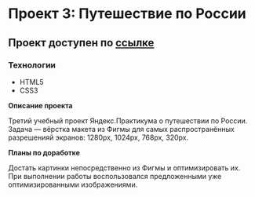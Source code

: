 # Проект 3: Путешествие по России

## Проект доступен по [ссылке](https://konstelz.github.io/russian-travel/)

### Технологии
* HTML5
* CSS3

**Описание проекта**

Третий учебный проект Яндекс.Практикума о путешествии по России.
Задача — вёрстка макета из Фигмы для самых распространённых разрешенияй экранов: 1280px, 1024px, 768px, 320px.

**Планы по доработке**

Достать картинки непосредственно из Фигмы и оптимизировать их.
При выполнении работы воспользовался предложенными уже оптимизированными изображениями.